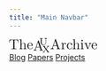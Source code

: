 ```yaml
---
title: "Main Navbar"
---
```

<style>
.logo {
    width: 18ch;
    aspect-ratio: 6 / 1; /* maintain width:height ratio */
    height: auto;        /* optional, browsers compute automatically */
    vertical-align: middle;
}
</style>

<nav>
    <a href="/">
        <svg viewBox="0 0 300 49.705528" class="logo"> <path d="M 31.340021,15.714946 30.432253,4.8507982 H 0.9077731 L 0,15.714946 H 1.1941841 C 1.8737999,7.9236345 2.6165259,6.3313905 9.8981249,6.3313905 c 0.8495321,0 2.1019611,0 2.6165341,0.11165 1.019406,0.169906 1.019406,0.679616 1.019406,1.820401 V 33.749061 c 0,1.650491 0,2.330101 -5.1165281,2.330101 h -1.932056 v 1.480598 c 1.99031,-0.169936 6.9417981,-0.169936 9.1554111,-0.169936 2.218444,0 7.228199,0 9.218497,0.169936 v -1.4806 h -1.936902 c -5.116542,0 -5.116542,-0.679608 -5.116542,-2.3301 V 8.2634435 c 0,-0.970881 0,-1.650498 0.907776,-1.820401 0.514564,-0.111645 1.820409,-0.111645 2.733024,-0.111645 7.281601,0 8.019481,1.592244 8.703952,9.3835485 z M 59.039246,37.559754 V 36.07916 c -2.504863,0 -3.757323,0 -3.810695,-1.475738 v -9.218501 c 0,-4.150518 0,-5.689362 -1.480601,-7.393257 -0.679628,-0.854377 -2.276715,-1.820399 -5.063145,-1.820399 -4.097113,0 -6.199075,2.902931 -6.99519,4.660224 V 3.9964226 l -7.000056,0.5145676 v 1.5339909 c 3.412645,0 3.810706,0.3398084 3.810706,2.6699214 V 33.860709 c 0,2.218451 -0.567967,2.218451 -3.810706,2.218451 v 1.480594 l 5.4612,-0.169935 5.398092,0.169935 V 36.07916 c -3.184484,0 -3.752452,0 -3.752452,-2.218451 v -8.873857 c 0,-5.000026 3.4709,-7.733056 6.543736,-7.733056 3.009738,0 3.582561,2.616517 3.582561,5.344694 v 11.262219 c 0,2.218451 -0.567973,2.218451 -3.757316,2.218451 v 1.480594 l 5.461213,-0.169935 z m 21.087519,-5.742749 c 0,-0.514566 -0.398056,-0.57282 -0.621353,-0.57282 -0.456309,0 -0.57283,0.286403 -0.631086,0.684481 -1.699037,4.951473 -6.082563,4.951473 -6.538874,4.951473 -2.446621,0 -4.378676,-1.422332 -5.461201,-3.242741 -1.480584,-2.330107 -1.480584,-5.519444 -1.480584,-7.228201 h 13.543764 c 1.019428,0 1.189334,0 1.189334,-1.019427 0,-4.781595 -2.616517,-9.50492 -8.640824,-9.50492 -5.631104,0 -10.072901,5.009752 -10.072901,11.038911 0,6.485489 5.063149,11.150561 10.635999,11.150561 5.922369,0 8.077726,-5.349551 8.077726,-6.262166 m -3.184488,-6.432098 h -11.49038 c 0.286428,-7.223342 4.378681,-8.417522 6.029183,-8.417522 4.951497,0 5.461197,6.543729 5.461197,8.417522 m 0,0" aria-label="The" style="fill:currentColor;fill-opacity:1;fill-rule:nonzero;stroke:none;stroke-width:4.85443" id="path1" /> <path d="m 116.1588,42.398406 v -1.475735 h -0.84954 c -2.90293,0 -3.58739,-0.339811 -4.09711,-1.93692 L 100.74605,8.7234095 c -0.22814,-0.631073 -0.3398,-0.97088 -1.082532,-0.97088 -0.79611,0 -0.91262,0.291265 -1.19419,0.97088 L 88.454707,37.679919 c -0.84952,2.446633 -2.786431,3.184486 -5.402956,3.242751 v 1.475736 l 4.951498,-0.169936 5.572849,0.169936 V 40.92267 c -2.446633,0 -3.640806,-1.252448 -3.640806,-2.504877 0,-0.111662 0.05824,-0.626224 0.111662,-0.679629 l 2.218464,-6.373818 h 11.946672 l 2.56314,7.393244 a 3.3980817,3.3980817 0 0 1 0.11166,0.679631 c 0,1.48545 -2.66993,1.48545 -3.98062,1.48545 v 1.475735 c 1.70391,-0.169936 5.12141,-0.169936 6.9418,-0.169936 z M 103.64899,29.883748 H 92.779978 l 5.40296,-15.699143 z m 0,0" aria-label="A" style="fill:currentColor;fill-opacity:1;fill-rule:nonzero;stroke:none;stroke-width:4.85443" id="path2" /> <path d="M 128.9344,1.1941841 V 0 c -1.36409,0.058253 -2.78642,0.111641 -4.09711,0.111641 -1.35924,0 -2.78642,-0.053407 -4.09226,-0.111641 v 1.1941841 c 3.47088,0 3.47088,1.5339899 3.47088,2.4466177 V 15.242824 c 0,4.665082 -3.58737,7.281605 -7.11168,7.281605 -1.99032,0 -6.20393,-1.019424 -6.20393,-7.106852 V 2.728174 c 0,-1.1359308 0.0582,-1.5339899 2.67477,-1.5339899 h 0.79613 V 0 L 109.30805,0.111641 104.19153,0 v 1.1941841 h 0.8495 c 2.56314,0 2.67478,0.3398058 2.67478,1.5339899 v 12.572902 c 0,4.893233 4.32042,8.475791 9.33017,8.475791 a 8.3495724,8.3495724 0 0 0 8.36413,-8.417533 V 3.6359474 c 0,-0.9126276 0,-2.4466191 3.52429,-2.4466191 m 0,0" aria-label="U" style="fill:currentColor;fill-opacity:1;fill-rule:nonzero;stroke:none;stroke-width:4.85443" id="path3" /> <path d="m 138.76338,49.705526 v -1.194207 h -0.68448 c -2.21845,0 -2.62135,-0.339801 -3.24274,-1.194183 l -8.01946,-10.582594 5.23304,-6.825287 c 1.59225,-2.048556 4.15052,-2.106823 5.11654,-2.106823 v -1.194171 a 82.524842,82.524842 0 0 1 -3.75245,0.116599 l -4.49517,-0.116599 v 1.194171 c 1.53883,0.05824 1.87864,1.02429 1.87864,1.368963 0,0.451447 -0.16993,0.626215 -0.45631,0.907755 l -4.26701,5.631115 -4.89324,-6.427235 c -0.28156,-0.339796 -0.28156,-0.456308 -0.28156,-0.509713 0,-0.456307 0.79612,-0.912617 1.9903,-0.970884 v -1.194172 l -5.17478,0.1166 c -1.59226,0 -4.21361,-0.1166 -4.38353,-0.1166 v 1.194172 h 0.63107 c 2.04371,0 2.61167,0.228166 3.29614,1.140801 l 6.9418,9.271895 -6.20393,8.019487 c -0.67962,0.912627 -1.93206,2.276703 -5.1748,2.276703 v 1.194207 c 1.25245,-0.111662 2.50001,-0.111662 3.75246,-0.111662 1.59225,0 4.32041,0.111662 4.49518,0.111662 v -1.194207 c -1.42235,-0.111662 -1.87866,-0.90777 -1.87866,-1.422335 0,-0.111661 0,-0.456317 0.39806,-0.907764 l 5.34955,-7.000066 5.97091,7.912682 c 0.0582,0.04862 0.22815,0.339801 0.22815,0.451458 0,0.398057 -0.62621,0.907769 -1.9903,0.966025 v 1.194207 l 5.17964,-0.111662 c 1.59226,0 4.20876,0.111662 4.43693,0.111662 m 0,0" aria-label="X" style="fill:currentColor;fill-opacity:1;fill-rule:nonzero;stroke:none;stroke-width:4.85443" id="path4" /> <path d="M 174.68365,37.559754 V 36.07916 h -0.85448 c -2.89799,0 -3.58245,-0.339807 -4.09709,-1.932045 L 159.26603,3.8847717 c -0.22816,-0.631072 -0.33984,-0.9708805 -1.0777,-0.9708805 -0.80095,0 -0.91262,0.2864099 -1.19902,0.9708805 L 146.9844,32.841283 c -0.85925,2.436896 -2.7913,3.184493 -5.40783,3.237877 v 1.480594 l 4.95152,-0.169935 5.56799,0.169935 V 36.07916 c -2.44663,0 -3.64081,-1.247568 -3.64081,-2.500005 0,-0.116617 0.0534,-0.626233 0.11166,-0.679606 l 2.21846,-6.373841 h 11.94667 l 2.56315,7.393257 a 3.3980817,3.3980817 0 0 1 0.11648,0.679608 c 0,1.480587 -2.67477,1.480587 -3.9806,1.480587 v 1.480594 c 1.7039,-0.169935 5.11655,-0.169935 6.94178,-0.169935 z M 162.16896,25.045109 h -10.86415 l 5.40294,-15.6991345 z m 31.72838,-5.917508 c 0,-1.533989 -1.48053,-2.961185 -3.52904,-2.961185 -3.58269,0 -5.29139,3.247586 -5.97105,5.349551 v -5.344703 l -6.71358,0.56797 v 1.48059 c 3.35921,0 3.75727,0.33981 3.75727,2.728176 v 12.912709 c 0,2.218451 -0.51461,2.218451 -3.75727,2.218451 v 1.480594 l 5.51937,-0.169935 c 1.93211,0 4.2088,0 6.14082,0.169935 V 36.07916 h -1.01947 c -3.58728,0 -3.69895,-0.567959 -3.69895,-2.271856 v -7.451502 c 0,-4.781603 2.04849,-9.102005 5.74286,-9.102005 0.28629,0 0.39795,0 0.51446,0.05342 a 2.0388487,2.0388487 0 0 0 -1.13588,1.87864 c 0,1.3641 1.01937,2.106824 2.10194,2.106824 a 2.0582676,2.0582676 0 0 0 2.04852,-2.16506 m 21.45642,12.689407 c 0,-0.514573 -0.50976,-0.514573 -0.6213,-0.514573 -0.4563,0 -0.56799,0.228141 -0.62623,0.514573 -1.42241,4.490315 -4.54863,5.063124 -6.36899,5.063124 -2.56309,0 -6.83013,-2.048541 -6.83013,-9.844718 0,-7.907813 3.98063,-9.951516 6.54374,-9.951516 0.45629,0 3.47087,0.05342 5.17485,1.815538 -1.99035,0.116599 -2.27184,1.597094 -2.27184,2.218463 0,1.252445 0.90773,2.218468 2.21842,2.218468 1.24753,0 2.21856,-0.796131 2.21856,-2.271856 0,-3.301005 -3.64096,-5.179655 -7.39823,-5.179655 -6.0293,0 -10.46625,5.233043 -10.46625,11.208811 0,6.199085 4.7768,10.980658 10.41269,10.980658 6.48076,0 8.01964,-5.805858 8.01964,-6.262174 m 25.91763,5.74761 v -1.480604 c -2.50482,0 -3.75744,0 -3.81064,-1.475741 v -9.218509 c 0,-4.150519 0,-5.689372 -1.48063,-7.393259 -0.67955,-0.854387 -2.27676,-1.820409 -5.06332,-1.820409 -4.097,0 -6.19892,2.902939 -6.99511,4.660234 V 3.9964226 l -6.99991,0.5145676 v 1.5339909 c 3.41265,0 3.8106,0.3398084 3.8106,2.6699214 V 33.860709 c 0,2.218451 -0.56789,2.218451 -3.8106,2.218451 v 1.480594 l 5.46106,-0.169935 5.3982,0.169935 V 36.07916 c -3.18449,0 -3.75249,0 -3.75249,-2.218451 v -8.873857 c 0,-5.000026 3.47081,-7.733056 6.54372,-7.733056 3.00976,0 3.58257,2.616517 3.58257,5.344694 v 11.262219 c 0,2.218451 -0.5681,2.218451 -3.75729,2.218451 v 1.480594 l 5.46117,-0.169935 z m 12.95636,0 v -1.480604 c -3.18941,0 -3.41263,-0.281534 -3.41263,-2.160198 V 16.171267 l -6.77189,0.567969 v 1.480598 c 3.18451,0 3.58246,0.281554 3.58246,2.669922 v 12.970962 c 0,2.218451 -0.50965,2.218451 -3.75236,2.218451 v 1.480596 l 5.34465,-0.169936 c 1.65046,0 3.35911,0.111662 5.00977,0.169936 M 251.55795,8.3751015 a 2.5873969,2.5873969 0 0 0 -2.55822,-2.5582699 c -1.65057,0 -2.62135,1.3106879 -2.62135,2.5582699 0,1.310689 1.1407,2.5631235 2.56311,2.5631235 1.6504,0 2.61646,-1.3640845 2.61646,-2.5631235 m 28.73796,9.8447305 V 16.73924 c -1.13588,0.05824 -2.49989,0.1166 -3.64068,0.1166 l -4.20388,-0.1166 v 1.480592 c 1.82024,0.05824 2.32997,1.135922 2.32997,2.101949 0,0.398075 -0.11131,0.631072 -0.28146,1.140788 L 269.5483,33.80731 264.1454,20.321782 c -0.28653,-0.679623 -0.28653,-0.849515 -0.28653,-0.849515 0,-1.252435 1.87875,-1.252435 2.73299,-1.252435 v -1.480591 l -5.23769,0.1166 c -1.30589,0 -3.23793,-0.05824 -4.71845,-0.1166 v 1.480591 c 3.07271,0 3.24274,0.281551 3.86875,1.762147 l 6.99534,17.184581 c 0.28628,0.679608 0.33984,0.90777 0.97079,0.90777 0.62142,0 0.84952,-0.398052 1.01946,-0.912618 l 6.37381,-15.699142 c 0.39812,-1.140788 1.25235,-3.184472 4.43695,-3.242738 M 300,31.812164 c 0,-0.509717 -0.39804,-0.567971 -0.62141,-0.567971 -0.45623,0 -0.57282,0.286403 -0.63107,0.684481 -1.69893,4.951473 -6.08233,4.951473 -6.53889,4.951473 -2.44658,0 -4.37863,-1.422332 -5.46117,-3.242739 -1.48052,-2.330111 -1.48052,-5.519446 -1.48052,-7.228203 h 13.54367 c 1.01947,0 1.18939,0 1.18939,-1.019427 0,-4.781595 -2.61649,-9.504917 -8.64086,-9.504917 -5.63599,0 -10.07296,5.009749 -10.07296,11.03891 0,6.485487 5.06331,11.150559 10.63616,11.150559 5.92228,0 8.07766,-5.349551 8.07766,-6.262166 m -3.18451,-6.427225 h -11.49031 c 0.28631,-7.223362 4.37874,-8.417538 6.02916,-8.417538 4.95143,0 5.46115,6.543722 5.46115,8.417538 m 0,0" aria-label="Archive" style="fill:currentColor;fill-opacity:1;fill-rule:nonzero;stroke:none;stroke-width:4.85443" id="path5" /> </svg>
    </a>
    <div>
        <a href="/">Blog</a>
        <a href="/">Papers</a>
        <a href="/">Projects</a>
    </div>
</nav>
